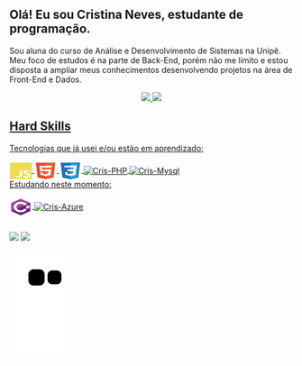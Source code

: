 ## Olá! Eu sou Cristina Neves, estudante de programação. 
Sou aluna do curso de Análise e Desenvolvimento de Sistemas na Unipê. Meu foco de estudos é na parte de Back-End, porém não me limito e estou disposta a ampliar meus conhecimentos desenvolvendo projetos na área de Front-End e Dados.

<div align="center">
  <a href="https://github.com/anacristinaneves">
  <img height="180em" src="https://github-readme-stats.vercel.app/api?username=anacristinaneves&show_icons=true&theme=dark&include_all_commits=true&count_private=true"/>
  <img height="180em" src="https://github-readme-stats.vercel.app/api/top-langs/?username=anacristinaneves&layout=compact&langs_count=7&theme=dark"/>
</div>
    <h2>Hard Skills</h2>
    Tecnologias que já usei e/ou estão em aprendizado:
<div style="display: inline_block"><br>
  <img align="center" alt="Cris-Js" height="30" width="40" src="https://raw.githubusercontent.com/devicons/devicon/master/icons/javascript/javascript-plain.svg">
  <img align="center" alt="Cris-HTML" height="30" width="40" src="https://raw.githubusercontent.com/devicons/devicon/master/icons/html5/html5-original.svg">
  <img align="center" alt="Cris-CSS" height="30" width="40" src="https://raw.githubusercontent.com/devicons/devicon/master/icons/css3/css3-original.svg">
  <img align="center" alt="Cris-PHP" height="60" width="40" src="https://cdn.jsdelivr.net/gh/devicons/devicon/icons/php/php-plain.svg">
  <img align="center" alt= "Cris-Mysql" height="60" width="40"src="https://cdn.jsdelivr.net/gh/devicons/devicon/icons/mysql/mysql-original-wordmark.svg">       
</div>
Estudando neste momento:
 <div style ="display: inline_block"><br>
  <img align="center" alt="Cris-Csharp" height="30" width="40" src="https://raw.githubusercontent.com/devicons/devicon/master/icons/csharp/csharp-original.svg">
  <img align ="center" alt ="Cris-Azure" height ="30" width="40" src="https://cdn.jsdelivr.net/gh/devicons/devicon/icons/azure/azure-original.svg">          
</div>

##

 
<div> 
  <a href="https://www.linkedin.com/in/cristinanevesb" target="_blank"><img src="https://img.shields.io/badge/-LinkedIn-%230077B5?style=for-the-badge&logo=linkedin&logoColor=white" target="_blank"></a> 
    <a href = "mailto:anacristinabezerra.neves@gmail.com"><img src="https://img.shields.io/badge/-Gmail-%23333?style=for-the-badge&logo=gmail&logoColor=white" target="_blank"></a>

 
  ![Snake animation](https://github.com/rafaballerini/rafaballerini/blob/output/github-contribution-grid-snake.svg)
 
